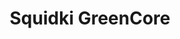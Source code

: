 ---
slug: squidki-greencore
title: Squidki GreenCore
description: "Squidki GreenCore is an exciting online game. Play for free directly in your browser!"
icon: /images/new_mods/Sprunki GreenCore.png
url: https://wowtbc.net/sprunkin/greencore2/index.html
previewImage: /images/new_mods/Sprunki GreenCore.png
type: new mods

# SEO配置
seo:
  title: "Squidki GreenCore - Play Free Online Game | Fun Browser Games"
  description: "Squidki GreenCore - Play this fun online game for free in your browser. No download required!"
  ogImage: "/images/new_mods/Sprunki GreenCore.png"
  keywords: "squidki-greencore, online game, browser game, free game, new mods game, play online"

videoUrls:
  - https://www.youtube.com/embed/example1
  - https://www.youtube.com/embed/example2

whyPlay:
  title: "Why Play Squidki GreenCore?"
  items:
    - "Immersive Gameplay: Squidki GreenCore offers an engaging and immersive gaming experience that will keep you entertained for hours"
    - "Challenging Levels: Test your skills with increasingly difficult challenges and obstacles"
    - "Beautiful Graphics: Enjoy stunning visuals and smooth animations that bring the game world to life"
    - "Regular Updates: New content and features are added regularly to keep the game fresh and exciting"
    - "Free to Play: Experience all the fun without spending a penny"
    - "Community Features: Connect with other players, share strategies, and compete for high scores"
    - "Cross-Platform: Play on any device with a web browser, no downloads required"

features:
  title: "Key Features of Squidki GreenCore"
  image: "/images/new_mods/Sprunki GreenCore.png"
  items:
    - "Intuitive Controls: Easy to learn controls make Squidki GreenCore accessible for players of all skill levels"
    - "Multiple Game Modes: Enjoy various gameplay options that provide different challenges and experiences"
    - "Character Customization: Personalize your gaming experience with unique characters and items"
    - "Achievement System: Complete special tasks to earn rewards and recognition"
    - "Leaderboards: Compete with players worldwide and see who can achieve the highest scores"

characteristics:
  title: "Game Characteristics"
  image: "/images/new_mods/Sprunki GreenCore.png"
  items:
    - "Genre: New mods game with elements of strategy and skill"
    - "Difficulty: Suitable for both casual gamers and those seeking a challenge"
    - "Play Time: Quick sessions or extended gameplay, depending on your preference"
    - "Art Style: Vibrant and engaging visuals that enhance the gaming experience"
    - "Sound Design: Immersive audio that complements the gameplay perfectly"

info: "Squidki GreenCore is an exciting online game that offers players a unique and engaging gaming experience. With its intuitive controls, stunning visuals, and challenging gameplay, Squidki GreenCore provides hours of entertainment for players of all ages and skill levels. Whether you're looking for a quick gaming session during a break or an extended play session, Squidki GreenCore delivers an immersive experience that will keep you coming back for more. The game features multiple levels of increasing difficulty, ensuring that players are constantly challenged as they progress. With regular updates adding new content and features, Squidki GreenCore remains fresh and exciting, providing endless entertainment options for its growing community of players."

howToPlayIntro: "Welcome to Squidki GreenCore! This guide will walk you through the basics and help you master the game. Whether you're a beginner or looking to improve your skills, these tips and instructions will enhance your gaming experience."

howToPlaySteps:
  - title: "Getting Started"
    description: "Begin your Squidki GreenCore adventure by familiarizing yourself with the controls. Use your keyboard or mouse to navigate through the game interface. The tutorial will guide you through the basic mechanics and help you understand the objectives."
  - title: "Understanding the Objectives"
    description: "In Squidki GreenCore, your main goal is to progress through levels by completing specific objectives. Each level presents unique challenges that require different strategies and approaches."
  - title: "Mastering the Controls"
    description: "Practice using the controls to improve your precision and reaction time. Squidki GreenCore requires quick reflexes and strategic thinking to overcome obstacles and defeat opponents."
  - title: "Utilizing Power-ups"
    description: "Collect power-ups throughout the game to enhance your abilities and overcome difficult challenges. Each power-up offers unique advantages that can be crucial for success."
  - title: "Developing Strategies"
    description: "As you progress in Squidki GreenCore, develop effective strategies for different scenarios. Analyze patterns, anticipate challenges, and adapt your approach to maximize your performance."

faq:
  title: "Frequently Asked Questions about Squidki GreenCore"
  items:
    - question: "Is Squidki GreenCore free to play?"
      answer: "Yes, Squidki GreenCore is completely free to play directly in your web browser. No downloads or purchases are required to enjoy the full game experience."
    - question: "Can I play Squidki GreenCore on mobile devices?"
      answer: "Yes, Squidki GreenCore is optimized for both desktop and mobile play. You can enjoy the game on any device with a web browser and internet connection."
    - question: "Are there any in-game purchases?"
      answer: "While Squidki GreenCore is free to play, there may be optional in-game purchases available for cosmetic items or additional features that don't affect core gameplay."
    - question: "How often is Squidki GreenCore updated?"
      answer: "The developers regularly update Squidki GreenCore with new content, features, and improvements based on player feedback and game performance."
    - question: "Can I play Squidki GreenCore offline?"
      answer: "Currently, Squidki GreenCore requires an internet connection to play as it's a browser-based online game."
    - question: "Is Squidki GreenCore suitable for children?"
      answer: "Yes, Squidki GreenCore is designed to be family-friendly and suitable for players of all ages."
    - question: "How do I report bugs or issues?"
      answer: "If you encounter any problems while playing Squidki GreenCore, you can report them through the game's support page or contact the developers directly through their website."
    - question: "Still Have Questions?"
      answer: "If you have additional questions about Squidki GreenCore that aren't covered in this FAQ, please visit our support center or contact our customer service team for assistance."
---